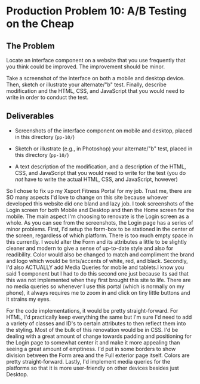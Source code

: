 # Production Problem 10: A/B Testing on the Cheap

## The Problem

Locate an interface component on a website that you use frequently that you think could be improved. The improvement should be minor.

Take a screenshot of the interface on both a mobile and desktop device. Then, sketch or illustrate your alternate/"b" test. Finally, describe modification and the HTML, CSS, and JavaScript that you would need to write in order to conduct the test.

## Deliverables

* Screenshots of the interface component on mobile and desktop, placed in this directory (`pp-10/`)

* Sketch or illustrate (e.g., in Photoshop) your alternate/"b" test, placed in this directory (`pp-10/`)

* A text description of the modification, and a description of the HTML, CSS, and JavaScript that you would need to write for the test (you do *not* have to write the actual HTML, CSS, and JavaScript, however)


So I chose to fix up my Xsport Fitness Portal for my job. Trust me, there are SO many aspects I'd love to change on this site because whoever developed this website did one bland and lazy job.
I took screenshots of the Login screen for both Mobile and Desktop and then the Home screen for the mobile. 
The main aspect I'm choosing to renovate is the Login screen as a whole. As you can see from the screenshots, the Login page has a series of minor problems. First, I'd setup the form-box to be stationed in the center of the screen, regardless of which platform. There is too much empty space in this currently. I would alter the Form and its attributes a little to be slightly cleaner and modern to give a sense of up-to-date style and also for readibility. Color would also be changed to match and compliment the brand and logo which would be tints/accents of white, red, and black. 
Secondly, I'd also ACTUALLY add Media Queries for mobile and tablets.I know you said 1 component but I had to do this second one just because its sad that this was not implemented when they first brought this site to life. There are no media queries so whenever I use this portal (which is normally on my phone), it always requires me to zoom in and click on tiny little buttons and it strains my eyes.

For the code implementations, it would be pretty straight-forward. 
For HTML, I'd practically keep everything the same but I'm sure I'd need to add a variety of classes and ID's to certain attributes to then reflect them into the styling.
Most of the bulk of this renovation would be in CSS. I'd be dealing with a great amount of change towards padding and positioning for the Login page to somewhat center it and make it more appealing than seeing a great amount of emptiness. I'd put in some borders to show division between the Form area and the Full exterior page itself. Colors are pretty straight-forward. Lastly, I'd implement media queries for the platforms so that it is more user-friendly on other devices besides just Desktop.